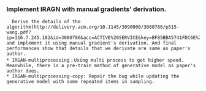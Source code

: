 ### Implement IRAGN with manual gradients' derivation.
      Derive the details of the algorithm(http://delivery.acm.org/10.1145/3090000/3080786/p515-wang.pdf?ip=116.7.245.182&id=3080786&acc=ACTIVE%20SERVICE&key=BF85BBA5741FDC6E%2E5FBA890B628FA01E%2E4D4702B0C3E38B35%2E4D4702B0C3E38B35&__acm__=1529417675_0857de03d85272bf5544ae082151d644) and implement it using manual gradient's derivation. And final performances show that details that we derivate are same as paper's author.
    * IRGAN-multiprocessing：Using multi process to get higher speed. Meanwhile, there is a pre-train method of generative model as paper's author does.
    * IRGAN-multiprocessing-copy: Repair the bug while updating the generative model with some repeated items in sampling.
